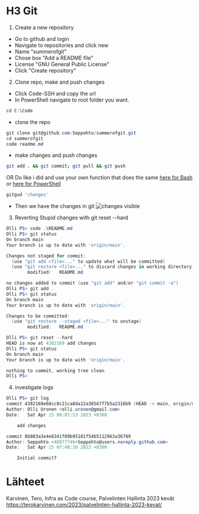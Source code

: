 # H3 Git

1. Create a new repository

- Go to github and login
- Navigate to repositories and click new
- Name "summerofgit"
- Chose box "Add a README file"
- License "GNU General Public License"
- Click "Create repository"

2. Clone repo, make and push changes

- Click Code-SSH and copy the url
- In PowerShell navigate to root folder you want.
```powershell
cd C:\Code
```
-  clone the repo
```powershell
git clone git@github.com:Seppohto/summerofgit.git
cd summerofgit
code readme.md
```
- make changes and push changes
```bash
git add . && git commit; git pull && git push
```
OR
Do like i did and use your own function that does the same [here for Bash](https://github.com/Seppohto/OllieOver/blob/main/My%20Ultimate%20Git%20Function%20for%20Bash.md) or [here for PowerShell](https://github.com/Seppohto/OllieOver/blob/main/My%20Ultimate%20Git%20Function%20for%20Powershell.md)

```powershell
gitgud 'changes'
```
- Then we have the changes in git
![changes visible](https://raw.githubusercontent.com/Seppohto/Palvelinten-hallinta-Haaga-Helia/main/viikko3/2023-04-15%2008_04_04-Seppohto_summerofgit%20-%20Personal%20-%20Microsoft%E2%80%8B%20Edge.png "changes")

3. Reverting Stupid changes with git reset --hard
```powershell
Olli PS> code .\README.md
Olli PS> git status
On branch main
Your branch is up to date with 'origin/main'.

Changes not staged for commit:
  (use "git add <file>..." to update what will be committed)
  (use "git restore <file>..." to discard changes in working directory)
        modified:   README.md

no changes added to commit (use "git add" and/or "git commit -a")
Olli PS> git add .
Olli PS> git status
On branch main
Your branch is up to date with 'origin/main'.

Changes to be committed:
  (use "git restore --staged <file>..." to unstage)
        modified:   README.md

Olli PS> git reset --hard
HEAD is now at 4382169 add changes
Olli PS> git status
On branch main
Your branch is up to date with 'origin/main'.

nothing to commit, working tree clean
Olli PS>
```
4. investigate logs
```powershell
Olli PS> git log
commit 4382169e68cc8c21ca8da12a38567f7b5a2316b9 (HEAD -> main, origin/main, origin/HEAD)
Author: Olli Uronen <olli.uronen@gmail.com>
Date:   Sat Apr 15 08:01:53 2023 +0300

    add changes

commit 8b803a3e4e6341f09b95181f54b5112963a36789
Author: Seppohto <48877746+Seppohto@users.noreply.github.com>
Date:   Sat Apr 15 07:48:10 2023 +0300

    Initial commit7
```


# Lähteet
Karvinen, Tero, Infra as Code course, Palvelinten Hallinta 2023 kevät https://terokarvinen.com/2023/palvelinten-hallinta-2023-kevat/


    